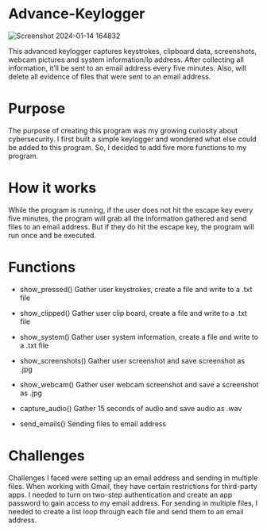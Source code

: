 # Advance-Keylogger
![Screenshot 2024-01-14 164832](https://github.com/Kmiller0421/Advance-Keylogger/assets/88473372/96487c96-8768-4318-9656-8c85239c3c04)

This advanced keylogger captures keystrokes, clipboard data, screenshots, webcam pictures and system information/Ip address. After collecting all information, it’ll be sent to an email address every five minutes. Also, will delete all evidence of files that were sent to an email address.

# Purpose
The purpose of creating this program was my growing curiosity about cybersecurity. I first built a simple keylogger and wondered what else could be added to this program. So, I decided to add five more functions to my program.

# How it works
While the program is running, if the user does not hit the escape key every five minutes, the program will grab all the information gathered and send files to an email address. But if they do hit the escape key, the program will run once and be executed. 

# Functions
- show_pressed()
  Gather user keystrokes, create a file and write to a .txt file
  
- show_clipped()
  Gather user clip board, create a file and write to a .txt file
  
- show_system()
  Gather user system information, create a file and write to a .txt file
  
- show_screenshots()
  Gather user screenshot and save screenshot as .jpg
  
- show_webcam()
  Gather user webcam screenshot and save a screenshot as .jpg
  
- capture_audio()
  Gather 15 seconds of audio and save audio as .wav
  
- send_emails()
  Sending files to email address

# Challenges
Challenges I faced were setting up an email address and sending in multiple files. When working with Gmail, they have certain restrictions for third-party apps. I needed to turn on two-step authentication and create an app password to gain access to my email address. For sending in multiple files, I needed to create a list loop through each file and send them to an email address.                                      

